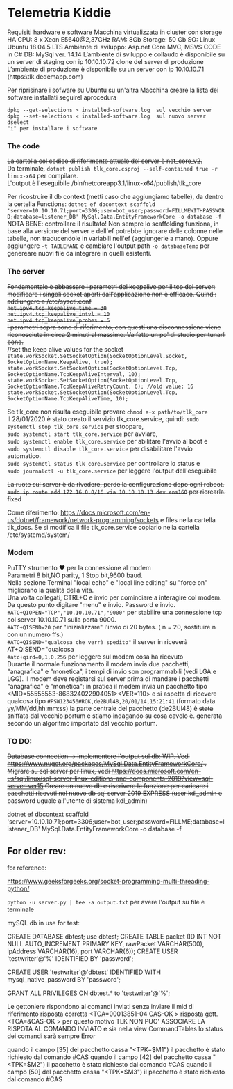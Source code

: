# Telemetria Kiddie
Requisiti hardware e software
Macchina virtualizzata in cluster con storage HA
CPU: 8 x Xeon E5640@2,37GHz
RAM: 8Gb 
Storage: 50 Gb
SO: Linux Ubuntu 18.04.5 LTS
Ambiente di sviluppo: Asp.net Core MVC, MSVS CODE in C#
DB: MySql ver. 14.14
L’ambiente di sviluppo e collaudo è disponibile su un server di staging con ip 10.10.10.72 clone del server di produzione
L’ambiente di produzione è disponibile su un server con ip 10.10.10.71 (https:\\tlk.dedemapp.com)

Per riprisinare i sofware su Ubuntu su un'altra Macchina creare la lista dei software installati seguirel aprocedura
    
    dpkg --get-selections > installed-software.log  sul vecchio server
    dpkg --set-selections < installed-software.log  sul nuovo server
    dselect
    "i" per installare i software




### The code
~~La cartella col codice di riferimento attuale del server è net_core_v2.~~ <br/>
Da terminale, `dotnet publish tlk_core.csproj --self-contained true -r linux-x64` per compilare. <br/>
L'output è l'eseguibile /bin/netcoreapp3.1/linux-x64/publish/tlk_core

Per ricostruire il db context (metti caso che aggiungiamo tabelle), da dentro la certella Functions: `dotnet ef dbcontext scaffold 'server=10.10.10.71;port=3306;user=bot_user;password=FILLMEWITHPASSWORD;database=listener_DB' MySql.Data.EntityFrameworkCore -o database -f`
NOTA BENE: controllare il risultato! Non sempre lo scaffolding funziona, in base alla versione del server e dell'ef potrebbe ignorare delle colonne nelle tabelle, non traducendole in variabili nell'ef (aggiungerle a mano). Oppure aggiungere `-t TABLEMANE` e cambiare l'output path `-o databaseTemp` per genereare nuovi file da integrare in quelli esistenti. 

### The server
~~Fondamentale è abbassare i parametri del keepalive per il tcp del server: <br/>modificare i singoli socket aperti dall'applicazione non è efficace. Quindi: <br/>
addiungere a /etc/sysctl.conf <br/>
`net.ipv4.tcp_keepalive_time = 30` <br/>
`net.ipv4.tcp_keepalive_intvl = 10` <br/>
`net.ipv4.tcp_keepalive_probes = 6` <br/>
i parametri sopra sono di riferimento, con questi una disconnessione viene riconosciuta in circa 2 minuti al massimo. Va fatto un po' di studio per tunarli bene.~~<br/>
//set the keep alive values for the socket<br/>
`state.workSocket.SetSocketOption(SocketOptionLevel.Socket, SocketOptionName.KeepAlive, true);`<br/>
`state.workSocket.SetSocketOption(SocketOptionLevel.Tcp, SocketOptionName.TcpKeepAliveInterval, 10);`<br/>
`state.workSocket.SetSocketOption(SocketOptionLevel.Tcp, SocketOptionName.TcpKeepAliveRetryCount, 6); //old value: 16`<br/>
`state.workSocket.SetSocketOption(SocketOptionLevel.Tcp, SocketOptionName.TcpKeepAliveTime, 10);`<br/>

Se tlk_core non risulta eseguibile provare `chmod a+x path/to/tlk_core`<br/>
Il 28/01/2020 è stato creato il servizio tlk_core.service, quindi: 
`sudo systemctl stop tlk_core.service` per stoppare, <br/>
`sudo systemctl start tlk_core.service` per avviare, <br/>
`sudo systemctl enable tlk_core.service` per abilitare l'avvio al boot e <br/>
`sudo systemctl disable tlk_core.service` per disabilitare l'avvio automatico. <br/>
`sudo systemctl status tlk_core.service` per controllare lo status e <br/>
`sudo journalctl -u tlk_core.service` per leggere l'output dell'eseguibile <br/>



~~La ruote sul server è da rivedere, perde la configurazione dopo ogni reboot.
`sudo ip route add 172.16.0.0/16 via 10.10.10.13 dev ens160` per ricrearla.~~ fixed

Come riferimento:
https://docs.microsoft.com/en-us/dotnet/framework/network-programming/sockets
e files nella cartella tlk_docs.
Se si modifica il file tlk_core.service copiarlo nella cartella /etc/systemd/system/

### Modem
PuTTY strumento ❤️ per la connessione al modem <br/>
Parametri 8 bit,NO parity, 1 Stop bit,9600 baud. <br/>
Nella sezione Terminal "local echo" e "local line editing" su "force on" migliorano la qualità della vita.<br/>
Una volta collegati, CTRL+C e invio per cominciare a interagire col modem. Da questo punto digitare "menu" e invio.
Password e invio. <br/>
`#ATC+QIOPEN="TCP","10.10.10.71","9000"` per stabilire una connessione tcp col server 10.10.10.71 sulla porta 9000.<br/>
`#ATC+QISEND=20` per "inizializzare" l'invio di 20 bytes. ( n = 20, sostituire n con un numero ffs.)<br/>
`#ATC+QISEND="qualcosa che verrà spedito"` il server in riceverà AT+QISEND="qualcosa<br/>
`#atc+qird=0,1,0,256` per leggere sul modem cosa ha ricevuto<br/>
Durante il normale funzionamento il modem invia due pacchetti, "anagrafica" e "monetica", i tempi di invio son programmabili (vedi LGA e LGG).
Il modem deve registarsi sul server prima di mandare i pacchetti "anagrafica" e "monetica": in pratica il modem invia un pacchetto tipo
<MID=55555553-868324022904051><VER=110> e si aspetta di ricevere qualcosa tipo `#PSW123456#ROK,de2BUl48,20/01/14,15:21:41` (formato data yy/MM/dd,hh:mm:ss) 
la parte centrale del pacchetto (de2BUl48) è ~~stata sniffata dal vecchio portum e stiamo indagando su cosa cavolo è.~~ generata secondo un algoritmo 
importato dal vecchio portum.


### TO DO:
~~Database connection -> implementere l'output sul db: WIP.
Vedi https://www.nuget.org/packages/MySql.Data.EntityFrameworkCore/ .
Migrare su sql server per linux, 
vedi https://docs.microsoft.com/en-us/sql/linux/sql-server-linux-editions-and-components-2019?view=sql-server-ver15
Creare un nuovo db e riscrivere la funzione per caricare i pacchetti ricevuti
nel nuovo db sql server 2019 EXPRESS (user kdl_admin e password uguale all'utente di sistema kdl_admin)~~

dotnet ef dbcontext scaffold 'server=10.10.10.71;port=3306;user=bot_user;password=FILLME;database=listener_DB' MySql.Data.EntityFrameworkCore -o database -f

## For older rev: 
for reference:

https://www.geeksforgeeks.org/socket-programming-multi-threading-python/

`python -u server.py | tee -a output.txt`
per avere l'output su file e terminale

mySQL db in use for test:

CREATE DATABASE dbtest;
use dbtest;
CREATE TABLE packet (ID INT NOT NULL AUTO_INCREMENT PRIMARY KEY, rawPacket VARCHAR(500), ipAddress VARCHAR(16), port VARCHAR(6));
CREATE USER 'testwriter'@'%' IDENTIFIED BY 'password';

CREATE USER 'testwriter'@'dbtest' IDENTIFIED WITH mysql_native_password BY 'password';

GRANT ALL PRIVILEGES ON dbtest.* to 'testwriter'@'%';



Le gettoniere rispondono ai comandi inviati senza inviare il mid di riferimento 
    risposta corretta <TCA=00013851-04 CAS-OK > 
    risposta gett.    <TCA=&CAS-OK >
per questo motivo TLK NON PUO' ASSOCIARE LA RISPOTA AL COMANDO INVIATO e sia nella view CommandTables lo status dei comandi sarà sempre Error
 
quando il campo [35] del pacchetto cassa "<TPK=$M1") il pacchetto è stato richiesto dal comando #CAS
quando il campo [42] del pacchetto cassa "<TPK=$M2") il pacchetto è stato richiesto dal comando #CAS
quando il campo [50] del pacchetto cassa "<TPK=$M3") il pacchetto è stato richiesto dal comando #CAS
              
